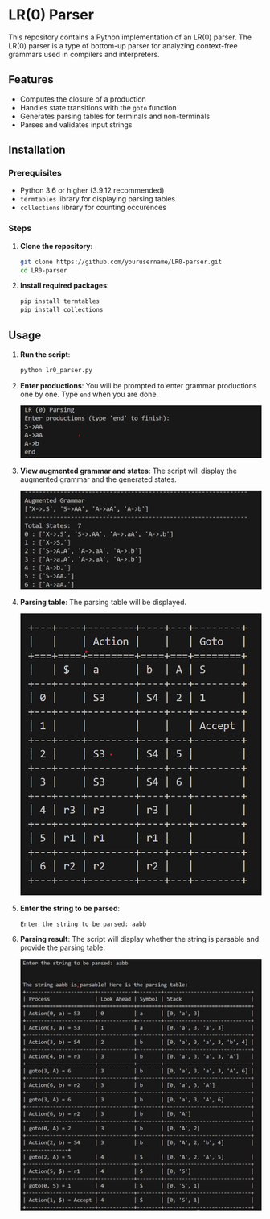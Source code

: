 # LR(0) Parser

This repository contains a Python implementation of an LR(0) parser. The LR(0) parser is a type of bottom-up parser for analyzing context-free grammars used in compilers and interpreters.

## Features

- Computes the closure of a production
- Handles state transitions with the `goto` function
- Generates parsing tables for terminals and non-terminals
- Parses and validates input strings

## Installation

### Prerequisites

- Python 3.6 or higher (3.9.12 recommended)
- `termtables` library for displaying parsing tables
- `collections` library for counting occurences

### Steps

1. **Clone the repository**:

    ```bash
    git clone https://github.com/yourusername/LR0-parser.git
    cd LR0-parser
    ```

2. **Install required packages**:

    ```bash
    pip install termtables
    pip install collections
    ```

## Usage

1. **Run the script**:

    ```bash
    python lr0_parser.py
    ```

2. **Enter productions**:
    You will be prompted to enter grammar productions one by one. Type `end` when you are done.

   ![Productions](images/Productions.png)

3. **View augmented grammar and states**:
    The script will display the augmented grammar and the generated states.

    ![Productions](images/augmented-grammar-states.png)

4. **Parsing table**:
    The parsing table will be displayed.

    ![Parsing Table](images/parsing-table.png)

5. **Enter the string to be parsed**:

    ```plaintext
    Enter the string to be parsed: aabb
    ```

6. **Parsing result**:
    The script will display whether the string is parsable and provide the parsing table.

    ![Parsing Result](images/parsing-result.png)
